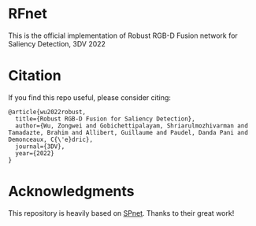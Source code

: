 # RFnet

This is the official implementation of Robust RGB-D Fusion network for Saliency Detection, 3DV 2022


# Citation

If you find this repo useful, please consider citing:

```
@article{wu2022robust,
  title={Robust RGB-D Fusion for Saliency Detection},
  author={Wu, Zongwei and Gobichettipalayam, Shriarulmozhivarman and Tamadazte, Brahim and Allibert, Guillaume and Paudel, Danda Pani and Demonceaux, C{\'e}dric},
  journal={3DV},
  year={2022}
}
```

# Acknowledgments
This repository is heavily based on [SPnet](https://github.com/taozh2017/SPNet). Thanks to their great work!
